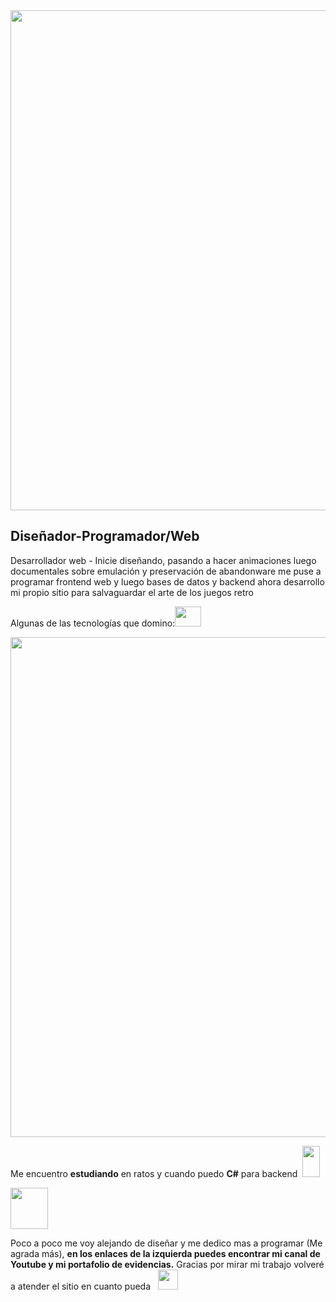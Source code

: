 <div>
 <img src= "https://lh3.googleusercontent.com/53o9e47QjbEUzYRtHA4cpTEHV9QF_lrVvisu_ckeaZpTV-iKB3qpbgJn3JdnD6P8pfynWtK1mhllzvnjkihnuR75r5YGJbCfN4plEVfA7ZALyPO5wOZIGQCqRyDjSQZcrqg99rSMceJnbWTd9jYv69jRRcbKOBtjN4qEjVcdF18LLYHeNxFVFDdLoTJl4lFk8nhPu0KH-4zvdLdhZQ_MqF7jW30WuxIErXBRWTBH0sLjzBzgzrLaLp1pQORS-LrVZVCnI1mm8vm4qFd3xSfYC7GkViAxdWpJ6ri6sxGHbDUNRIT15fqsZTIgYgbGsRN-cqrKcqNlT7rk2zPFM0rf74tIZJrZImu1nsBDaFQ88CBqsPe2sBCgh186VlXrKrU-3Hy5pkhgL-9VdmOG6f6z-aYOrMxCis6jFOUNlljdbxZYTDXsUoqFzHPeuSd0ajPL5mrQm-haSKYBvSDhXmLMbR16iyYgdqL5-OPDd_Y9tS9a2_QNrQAL9AAkEiUxQwEf8LUiA6QmNmqdsPVuAptbEo1ocA8QVLC_3D-OXn-8_InX8wp9Z0-zDzfevWYD7fxa8q-8d5kBOaZnR-z4xS-r61g3wsvy6QATJo6gByyyA0H7mjwK-SqyJSPrl6zjdmw6n5B30m_SDKN1GbBjjTMFOQpOcGfW-gCbXvLJ3OUAIIzSCbeuGrJwit4wN1oTi7Q6zhIuQG0StbmR36XrBGqVNU5BPcIpjX-0S323YdX7QdAHct1z6DVfbJqtTce2l80jUC34qrUh5d0W_uECoDko-wHjR2e4wPVjgVeCP-0uP4XrJ60yLTlINghvfr4QBTW9P3q6Xz-TQf0zX1BjCZ4-2jGu-o_ECPFD0bEolEmGdwWwOPgeYot8p4xmSLK5ODFpfcxhmF50_FCJ89NcBC4gQfqiufd6k0iAVUb_ZXvv2UEacCAn=w1280-h640-no?authuser=0" width=800 />
 
 <h2>Diseñador-Programador/Web</h2>
 
 <p>Desarrollador web - Inicie diseñando, pasando a hacer animaciones luego documentales sobre emulación y preservación de abandonware me puse a programar frontend web y luego bases de datos y backend ahora desarrollo mi propio sitio para salvaguardar el arte de los juegos retro</p>
 
 <p>Algunas de las tecnologías que domino:<img src ="https://lh3.googleusercontent.com/3i5WhcLLqhcd6I--MkaQ3PaGeUlb3MfXO5idIirohmb-9_HfE_gflLXaE6mRM9qSq6jWHcsMSi9IHWfND_Wur6qTJWUl4axqVb6KrgiNNnq0bqpp8FboGHLpc3ucff586r5v9px1FfrcfpaTp0agosXcO3ljIljbgzNyiT13MZljn9HYq5V7-YHVwKRNJr97ToaRFYyGxEN9OKLT9MQoNpm7IGBcrC1G-JabBU77R9-4OqQ81LNxr2IK9B9wFNebN7hpV-ECiUt3z-TQcD8aQNQseMidJjVWVd2IgTq6HfHpHGhXW25D1a4psFADAUJAmQpBvSLHysylABRLix-g_sSQDkrmYMA51fDZ2A1pTdvH8BTQjqi1KsbRKYxYKrVBIV7mNdtG_ZTA5DdQngEY9a5QnQYrh6O2ETL1e6tZDpF8o99k22B78rg-PbqEGSTPnY-6_5njVlVI_tfQG0oEX5xuk4O1hA6C3UNDiM01NTN1Can10n0za1DMl3cV3Inck3BoFHrty7JEq2fKB86kRyu-JtcBmZE4KHOhefei7pljpU4-NXqUHt64XltmKyDm_M-Nbt_0SsG6Evii_WAAVMXSZUAm7LmKQtz51O4LHFF2dNkVV7EPEpRI-x-LmpxHN4mxj_HvgxRdHpSgDqV2kUCHrQGZSArPFTZivwiJTbGqVLgZb13bCijxj3rpJSME4wqviBLPMkDzXaUg6ndrlcdfQ3dbGAbdvOprLDv4P6g6eTLUJy4HSSaXxLX5dwqVykEnBBF_b5CVUIrRypubEqepeSIjfO48nFtzxuqwESRinw8R5AIgdtwMiVcripO9F2YNgyi20b2nqg8S-DRtZCw1ygW0OCHw52jGY7Ae7Ud5B9peosTQXhzQETmAnx5MJvw2voRZAYTW-NJooiSGMnOaXzIJPDbtkYEo8wW1zJhj1neF=w506-h407-no?authuser=0" width=42 height=32/> </p>
<img src="https://lh3.googleusercontent.com/7JTRjryYel67Lzwq4EMJkpa__rRdoe6dC75nMPmt7qR1pvJY83xt2HV8Q_p-LkmMoc8FTKphrPoh3Pf0k0pUiu1DB8NTY0Ye7TQGyMgFET_GlDKa_aiawlEt9aPBjH8uckzuohpPad2CK523ZO4E9PREehfQNN5Ugzbbg2sdkqp96sKjoJk1RVdRWDhohnbddeZtFNK3ByCbzYOq3iUxe3DKPijPFjjK1FmTVYLytzDM93JuNqsNxpCvvsmtJBsZOiblPokR4g2Ge3qfE7y8FnIbu1KK9filGVY5G9rgMlUzPqntMcqGRS8eJkHNQM9x4DaNw98J0heXPMIcK8RH7iixBnu08oXl9jWds1LYBrN16gNFP1ZC8YphqOwiTjL5jaHtVh8m0Aw8-U0S-pVT0hmbzGyTDFmqkZK_bbKKg3WTGqE72imI0oqhC0wLYKKfTFsf5EaqSO6IUuqEn6lNPVcEIFsK98LlNi6_2zE2UOHGEjDPWC146TRHtoqcxP8NbsE2rpADB1RqFqZJ2Aq7k_OdVNR_plXJKAMNF7A7yfKUlJX6ng9utGgLQ4r5cRaOwIeRoxuxXmq07yfDMIRhA1xVwiAxuvs7Om4Ypoeels9QHDE6qWnMsXm32qgAQptFfLeIq6WEOojOdh1d48gnQy6dR8mmlrwyArKPYTu4aZTOGihXKB36j2yAnJNnAic_Hgu22mvn6OPBmYgYclrgDvTCsINqbqn_gRq7bYzBB6ZUqLt-Y897CFzdm3RQ-exh8wTPzWt6D2_ZGQkKLvhmXT93RREY8vPy3fqi_EdFKY6iMn-50AYbpL6QRbJha5NOxHqzLT6PcV4mF_ecRZ-_diKn2bvta08PcwzlcXct2-IuAEg5W6Dve0rT0LABqsYAxZVj-IU50YdJ_hOwfClKNzUnXp0F3N-kwe7yG5ncLb_jGbb0=w1600-h120-no?authuser=0" width=800 />
 
 
 <p>Me encuentro <strong>estudiando</strong> en ratos y cuando puedo <strong>C#</strong> para backend &nbsp<img src="https://lh3.googleusercontent.com/CzeHUVAL7mvbKRasqQFps02PboS9KGGgAZI6AgNCRYwQIat8OCZa8U2S4FOWpobFoFlXrBiw1zBJDaScaxK15cy8zXMOYSgS3xoF-_KJ0Ax5w3o2K425zXd9ryoDoYYTVRM_xqLEm6UnWHJ8B21A0bHbkx1APnOMYVR8mL2f_OVx5SYvJpcp_AGSxV_wnZooQF96Vlb77AtDsianySALnDupQpSv_3pCeGV7IzvgPPkJxFDUoFSehl6AkaMqMh7lIdyqKJjqxw2eM34Kf7z1Rk3kyccr9Pz3UiBXPM8ZealbCxOEfSWaGn-I8qRwBKmFX2Zh2GjT-ef5Wwfx9_qgCjxcmS_v0o4bFwVvfn2TclpQ3Od_Tarzx28aeBukIqWRT_jcKgBhZoRexXJ7H3__RWGb-T8ZottQAcLyPpTLdxBhmdX0RSQKJwmEqZ0eMMyTXP-fLQHMxPETp0jMYZ0RKKutiTl037fC6gQ5-fyCCSnEkkk66JS6K9E6lwMDiFmLxqRMSholin3_C_ZHQOznx6kXnbil-Up53drbbjbN18PNjgfNAInim6Y6mPkZarXXrL6NwuZqJ0418sLcxSfNFPNKfO5XkIeyeiMhzzuiyxxJDkC96zhjYD5AvXypEQZdIgGhf3IrO-Urhn6tAUchR0U6dNgIoxR6JJqvjmLM3gTozhJPDNiIuLma42KSbP4Txoc7Wvx-XIKgGdKGw1PDuiyW-WTxFcBlbEnWiNachzf6mut8JwAA1q1wHdlN-0XhsaWOBjZgy2LU4sk7j58x1iyDJdNEdk-syCz2DcXzIiVd8g6CCLdFI7T3dw7bFIcalP9zcf72XsEtw10PCq1En3lRnDw1lrT6_BrkQTwX6vuJr_J1LmyfpcbmqIQR0jLVvO2flI_MiYSV22FpgTF7o_VqC7Yec__m0dZke7JMDsOpFLzo=w280-h508-no?authuser=0" width=28 height=50/></p>
 
 <img src ="https://lh3.googleusercontent.com/dikpmcJ0zTrmu6D7D98QOUP7YU0M25QovTkjeewaBmd6mXIh99o_-LRusA78U82hI7d7lP4GDNNFJL0NUawMO9E2xoNNlMewAIz4r_uMmhNLGYISv5we9DEkMRXPB-EJ2z-lsr0Yc5gvgBcNwLzYJkyiyIJM9plKw5SN98MB3YO_FNxccUwYNDjSuVM7aQ1ePoOPcgvgtf439WobPhKSqlWCb2HJGC0CxzCt2uJ0HioMjyZJAr41cyIgodAbV6MiLHpXZQf6fpPODu1q6w8FMyFI3cRCZi-rqhm6P9j3M9LfNzo40sMqYRpR2g1qARdke7XUpEGJexYpmnxP9mLX_gjFOpELaMVgF4emBWaEM6FBsRV8KWoQHx-B6X3pegXZQbpUQSmQKfgB5LLhMZ1-8TxBAsk14NSG1SxXWJJ0bhd0Dh3o1Rf6rO6VlLkbfMiunVeDKp444TGDTmdHd4mCF5rFyxyjrL3ytUUCf7rCDRkW58VkKHhRivP5mZM6RvhJBwy6jGTtKmSB0TRYZvKmYCmmFXjMVbSlib2xFtWpxSD1eEfm1zScVH8gOIu6LctyFlg8PsJfUFOr-xLE7P8VFZEvbzmWz4B7AbmFnwV6ox6dEjeo4HCZRTRtxXEbxhIKGFAL2wN5YhFPfierwwijH2ruprOgBouKh84r_hNZt8s7E4B7LPE5S2TxiO6NtdZ2-koXVR8VQRoc3duBHUxHAFJv68X-wRgTFHZPFXwe2XZXcf4fzI4C19UIS8SE21BDOSxrLIDG6ChvtJ0-Lba9yu4byQdNlyKjEG7DbZEVHBNIh4QHmVwXGzPcX3LnmeJqs0eB8Y0e7hSdk6iVoOfSjLCCHn0RxsMuqT6qDpMOYleMKvJsAGxpcrTjNXZGygrTT0m3DEgM3Ls_NslTZsliy2eImJ5NUPeNJz-vXjjRMuHaFtu4=w108-h125-no?authuser=0" width=60 height=66 /> 
 
 
 <p>Poco a poco me voy alejando de diseñar y me dedico mas a programar (Me agrada más), <strong>en los enlaces de la izquierda puedes encontrar mi canal de Youtube y mi portafolio de evidencias.</strong> Gracias por mirar mi trabajo volveré a atender el sitio en cuanto pueda &nbsp <img src="https://lh3.googleusercontent.com/bbwurHtdVNmSh6xNSQv9jmVP9TON98ip8pF4nN3IUJska-jbBCzQUmmQuRxCl1Sjh9pU71yy-JAqxwozEByPaek9QABSZ2ZcTEwPRCQAfT63_6PvE6fW4eQZxZYLg3imZilQfU0BP6t5118Yon_vtzOythyWvcqA-IiDzL8y2G3KihMSPQU6oUnthNAUjb8Xz3VOblfasLh0tGdgZ5Mi_40a0wOIUWe4Zg5Q6iP0n44RK8OfazO8bensjeUwZadS8AqYqiYHh5bn0KRVmYDl3OM0OsZqkpBHDFGc6RBzi3PsDz-0Y8vdvkBWy82SkqY3jGGJ6v9a_R9BGH3rp9GBSPdDfQO45G14EXv7JDrnvOYeRf4dD7dlNhWlg-T-xNz7ogMFgqcPezfbuPF4sZlRf-RAP-lDqt061nYSA5nM8yJ1v2JjgwW4I4nlpnJ9IorKDL5vTY3-AeNzT2HxVGdVIiubge1LBezZgTyn39T7w4tH-XLsSfTnDDpR7Ms7gv6i9_O8wp29JVOoAQ2t9rUylVzxwvDTZ7--JWNjSUuBj5ATQZDXwRkd5hXbMWKZPCFXN4ynwfmFIn6_R0LM7kHcivJX1vsu0qH1n9_4vQVxYLQZdBrK1N0f_bXRWQMkVsUBj4P-lOgFt7AEyteiq4CeeLXAdou_xw3Nv5S7RaTO_ISJctirwwWFJqBQfnNprA2awl7E2ToSt91A5Cps1dRMGISmKyHLReQOlpMoRZTku-IE5Va0WKs6qYWGJ6hWjVc3FzMURPr0T7zqTzNoTe-z_LJHKJ20bquSofFdoVfxYt_eZm2s3CmRIMm7gGmV5Bcv2XDDh9N9TdXLmUtiHCzK8cOmmsIOLsEmMcAFVUpdbZAWECAaiaK7bn0sqxOtJw_m9XvzbY9oDSQcyPaQbDYbBRgr_LUVIBMHTrTaCyS_piaeBzSJ=w450-h439-no?authuser=0" width=32 height=32 /></p>
 
</div>
  
  
